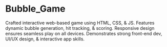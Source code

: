 # Bubble_Game
 Crafted interactive web-based game using HTML, CSS, &amp; JS. Features dynamic bubble generation, hit tracking, &amp; scoring. Responsive design ensures seamless play on all devices. Demonstrates strong front-end dev, UI/UX design, &amp; interactive app skills.
